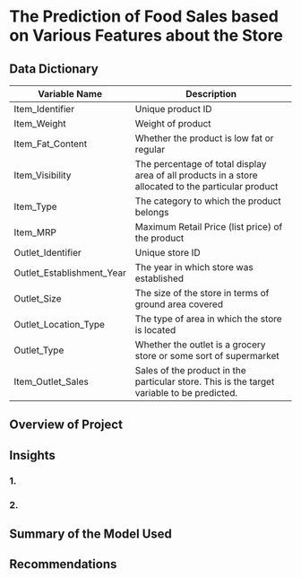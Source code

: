 # The Prediction of Food Sales based on Various Features about the Store

## Data Dictionary
| Variable Name | Description |
| ------------- | ----------- |
| Item_Identifier | Unique product ID |
| Item_Weight | Weight of product |
| Item_Fat_Content | Whether the product is low fat or regular |
| Item_Visibility | The percentage of total display area of all products in a store allocated to the particular product |
| Item_Type | The category to which the product belongs |
| Item_MRP | Maximum Retail Price (list price) of the product |
| Outlet_Identifier | Unique store ID |
| Outlet_Establishment_Year | The year in which store was established |
| Outlet_Size | The size of the store in terms of ground area covered |
| Outlet_Location_Type | The type of area in which the store is located |
| Outlet_Type | Whether the outlet is a grocery store or some sort of supermarket |
| Item_Outlet_Sales | Sales of the product in the particular store. This is the target variable to be predicted. |

## Overview of Project

## Insights
### 1. 
### 2. 

## Summary of the Model Used

## Recommendations
